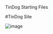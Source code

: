 TinDog Starting Files

#TinDog Site 

![image](https://user-images.githubusercontent.com/92918917/228315293-c74a2c9f-52a3-4c00-a952-0b8ef724331b.png)
